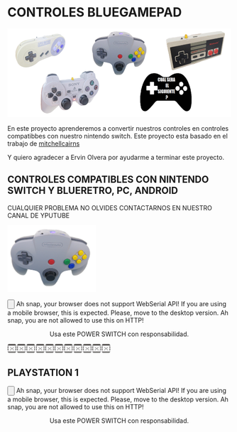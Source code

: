# CONTROLES BLUEGAMEPAD

<img src="imagenes/controles_switch.png"
height="200">

En este proyecto aprenderemos a convertir nuestros controles en controles compatibbes con nuestro nintendo switch.
Este proyecto esta basado en el trabajo de [mitchellcairns](https://github.com/mitchellcairns)

Y quiero agradecer a Ervin Olvera por ayudarme a terminar este proyecto.

## CONTROLES COMPATIBLES CON NINTENDO SWITCH Y BLUERETRO, PC, ANDROID

CUALQUIER PROBLEMA NO OLVIDES CONTACTARNOS EN NUESTRO CANAL DE YPUTUBE

<img src="imagenes/n64.png"
height="150">



 <esp-web-install-button manifest="proyectos/new_controls/n64/manifest.json">
  <script type="module" src="web/install-button.js?module"></script>
  <input class="btn" type="button" slot="activate"/>
  <span slot="unsupported">Ah snap, your browser does not support WebSerial API! If you are using a mobile browser, this is expected. Please, move to the desktop version.</span>
  <span slot="not-allowed">Ah snap, you are not allowed to use this on HTTP!</span>
</esp-web-install-button>
<p align="center">
Usa este POWER SWITCH con responsabilidad.
</p>

<script>
  // preload bg images
  var img1 = new Image();
  var img2 = new Image();
  img1.src="pswitch_h.png";
  img2.src="pswitch_p.png";
</script>





<img src="imagenes/dividir.jpg"
height="20">

## PLAYSTATION 1




 <esp-web-install-button manifest="proyectos/new_controls/psx/manifest.json">
  <script type="module" src="web/install-button.js?module"></script>
  <input class="btn" type="button" slot="activate"/>
  <span slot="unsupported">Ah snap, your browser does not support WebSerial API! If you are using a mobile browser, this is expected. Please, move to the desktop version.</span>
  <span slot="not-allowed">Ah snap, you are not allowed to use this on HTTP!</span>
</esp-web-install-button>
<p align="center">
Usa este POWER SWITCH con responsabilidad.
</p>

<script>
  // preload bg images
  var img1 = new Image();
  var img2 = new Image();
  img1.src="pswitch_h.png";
  img2.src="pswitch_p.png";
</script>
